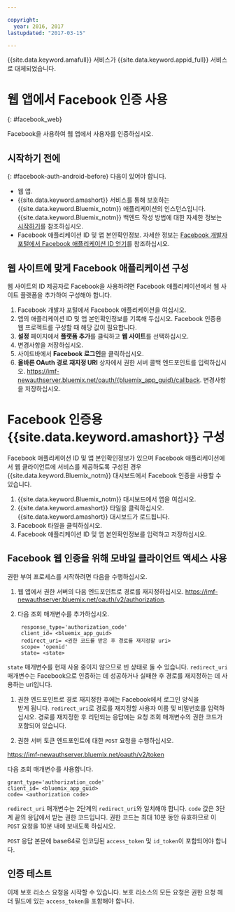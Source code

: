 ```yaml
---

copyright:
  year: 2016, 2017
lastupdated: "2017-03-15"

---
```


{{site.data.keyword.amafull}} 서비스가 {{site.data.keyword.appid_full}} 서비스로 대체되었습니다.

# 웹 앱에서 Facebook 인증 사용
{: #facebook_web}

Facebook을 사용하여 웹 앱에서 사용자를 인증하십시오.

## 시작하기 전에
{: #facebook-auth-android-before}
다음이 있어야 합니다.
* 웹 앱.  
* {{site.data.keyword.amashort}} 서비스를 통해 보호하는 {{site.data.keyword.Bluemix_notm}} 애플리케이션의 인스턴스입니다. {{site.data.keyword.Bluemix_notm}} 백엔드 작성 방법에 대한 자세한 정보는 [시작하기](index.html)를 참조하십시오. 
* Facebook 애플리케이션 ID 및 앱 본인확인정보. 자세한 정보는 [Facebook 개발자 포털에서 Facebook 애플리케이션 ID 얻기](https://console.{DomainName}/docs/services/mobileaccess/facebook-auth-overview.html#facebook-appID)를 참조하십시오. 


## 웹 사이트에 맞게 Facebook 애플리케이션 구성
웹 사이트의 ID 제공자로 Facebook을 사용하려면 Facebook 애플리케이션에서 웹 사이트 플랫폼을 추가하여 구성해야 합니다.

1. Facebook 개발자 포털에서 Facebook 애플리케이션을 여십시오. 
1. 앱의 애플리케이션 ID 및 앱 본인확인정보를 기록해 두십시오. Facebook 인증용 웹 프로젝트를 구성할 때 해당 값이 필요합니다.
1. **설정** 페이지에서 **플랫폼 추가**를 클릭하고 **웹 사이트**를 선택하십시오.
1. 변경사항을 저장하십시오.
1. 사이드바에서 **Facebook 로그인**을 클릭하십시오. 
1. **올바른 OAuth 경로 재지정 URI** 상자에서 권한 서버 콜백 엔드포인트를 입력하십시오. https://imf-newauthserver.bluemix.net/oauth/{bluemix_app_guid}/callback. 변경사항을 저장하십시오.




# Facebook 인증용 {{site.data.keyword.amashort}} 구성
Facebook 애플리케이션 ID 및 앱 본인확인정보가 있으며 Facebook 애플리케이션에서 웹 클라이언트에 서비스를 제공하도록 구성된 경우 {{site.data.keyword.Bluemix_notm}} 대시보드에서 Facebook 인증을 사용할 수 있습니다.

1. {{site.data.keyword.Bluemix_notm}} 대시보드에서 앱을 여십시오. 
1. {{site.data.keyword.amashort}} 타일을 클릭하십시오. {{site.data.keyword.amashort}} 대시보드가 로드됩니다. 
1. Facebook 타일을 클릭하십시오.
1. Facebook 애플리케이션 ID 및 앱 본인확인정보를 입력하고 저장하십시오.




## Facebook 웹 인증을 위해 모바일 클라이언트 액세스 사용

권한 부여 프로세스를 시작하려면 다음을 수행하십시오. 

1. 웹 앱에서 권한 서버의 다음 엔드포인트로 경로를 재지정하십시오. https://imf-newauthserver.bluemix.net/oauth/v2/authorization.

1. 다음 조회 매개변수를 추가하십시오.
   ```
    response_type='authorization_code'
    client_id= <bluemix_app_guid>
    redirect_uri= <권한 코드를 받은 후 경로를 재지정할 uri>
    scope= 'openid'
    state= <state>
    ```


  `state` 매개변수를 현재 사용 중이지 않으므로 빈 상태로 둘 수 있습니다.
 `redirect_uri` 매개변수는 Facebook으로 인증하는 데 성공하거나 실패한 후 경로를 재지정하는 데 사용하는 uri입니다.

1. 권한 엔드포인트로 경로 재지정한 후에는 Facebook에서 로그인 양식을       
   받게 됩니다. `redirect_uri`로 경로를 재지정할 사용자 이름 및 비밀번호를 입력하십시오.
   경로를 재지정한 후 리턴되는 응답에는 요청 조회 매개변수의 권한 코드가 포함되어 있습니다.

1. 권한 서버 토큰 엔드포인트에 대한 `POST` 요청을 수행하십시오.

  https://imf-newauthserver.bluemix.net/oauth/v2/token

  다음 조회 매개변수를 사용합니다. 
  ```
  grant_type='authorization_code'
  client_id= <bluemix_app_guid>
  code= <authorization code>
  ```
`redirect_uri` 매개변수는 2단계의 `redirect_uri`와 일치해야 합니다.
`code` 값은 3단계 끝의 응답에서 받는 권한 코드입니다.
권한 코드는 최대 10분 동안 유효하므로 이 `POST` 요청을 10분 내에 보내도록 하십시오.

  `POST` 응답 본문에 base64로 인코딩된 `access_token` 및 `id_token`이 포함되어야 합니다.

## 인증 테스트
이제 보호 리소스 요청을 시작할 수 있습니다.
보호 리소스의 모든 요청은 권한 요청 헤더 필드에 있는 `access_token`을 포함해야 합니다.
